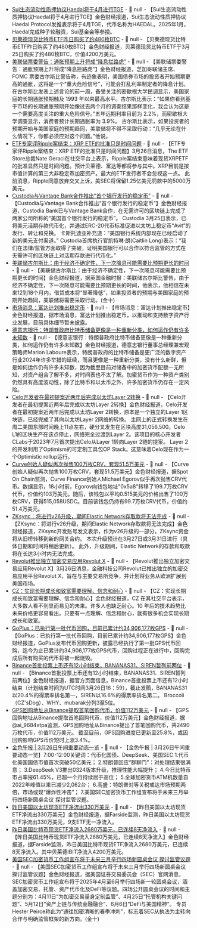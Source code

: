 - [Sui生态流动性质押协议Haedal将于4月进行TGE](https://x.com/HaedalProtocol/status/1904412122676879661) - 📰 null - 【Sui生态流动性质押协议Haedal将于4月进行TGE】金色财经报道，Sui生态流动性质押协议Haedal Protocol发推表示将于4月TGE，代币名称为HAEDAL。2025年1月，Haedal完成种子轮融资，Sui基金会等参投。
- [贝莱德现货比特币ETF昨日购买了约480枚BTC](https://x.com/Cointelegraph/status/1904775566575710324) - 📰 null - 【贝莱德现货比特币ETF昨日购买了约480枚BTC】金色财经报道，贝莱德现货比特币ETF于3月25日购买了约480枚BTC，价值4200万美元。
- [美联储票委警告：通胀预期上升将成“降息拦路虎”](https://flash.jin10.com/detail/20250326131730556800) - 📰 null - 【美联储票委警告：通胀预期上升将成“降息拦路虎”】金色财经报道，芝加哥联储主席、FOMC 票委古尔斯比警告称，有迹象表明，美国债券市场的投资者开始预期更高的通胀，这将是一个“重大危险信号”，可能会打乱利率制定者的降息计划。 
在古尔斯比发表上述言论的前一周，备受关注的密歇根大学民调显示，美国家庭的长期通胀预期触及 1993 年以来最高水平。古尔斯比表示：“如果你看到基于市场的长期通胀预期开始像过去两个月的调查结果那样变化，我会认为这是一个需要高度关注的重大危险信号。”五年远期利率目前为 2.2%，而密歇根大学调查显示，消费者预计长期通胀率为 3.9%。 
古尔斯比表示，如果投资者的预期开始与美国家庭的预期趋同，美联储将不得不采取行动：“几乎无论在什么情况下，你都必须应对这个问题。”他说。
- [ETF专家评Ripple案结束：XRP ETF的批准只是时间问题](https://x.com/NateGeraci/status/1904765629640695867) - 📰 null - 【ETF专家评Ripple案结束：XRP ETF的批准只是时间问题】3月26日消息，The ETF Store总裁Nate Geraci在社交平台上表示，Ripple案结束意味着现货XRPETF的批准显然只是时间问题。预计贝莱德、富达等都将参与其中。XRP目前是按市值计算的第三大非稳定币加密资产。最大的ETF发行者不会忽视这一点。 
此前消息，Ripple同意放弃交叉上诉，美SEC将保留1.25亿美元罚款中的5000万美元。
- [Custodia与Vantage Bank合作推出“首个银行发行的稳定币”](https://cointelegraph.com/news/custodia-bank-helps-execute-first-bank-issued-stablecoin-transaction-in-us) - 📰 null - 【Custodia与Vantage Bank合作推出“首个银行发行的稳定币”】金色财经报道，Custodia Bank已与Vantage Bank合作，在无需许可的区块链上完成了两家公司所称的“美国首个银行发行的稳定币”。 
Custodia 3月25日表示，已将美元活期存款代币化，并通过ERC-20代币标准促进以太坊上稳定币“Avit”的发行、转让和兑换。 
卡斯托迪亚补充道：“美国银行系统内部现在已经启动了新的美元支付渠道。” 
Custodia首席执行官凯特琳·朗(Caitlin Long)表示：“我们在法律/监管方面取得了突破，证明美国银行可以合作以符合监管的方式在无需许可的区块链上对活期存款进行代币化。”
- [美联储古尔斯比：由于经济不确定性，下一次降息可能需要比预期更长的时间]() - 📰 null - 【美联储古尔斯比：由于经济不确定性，下一次降息可能需要比预期更长的时间】金色财经报道，据英国金融时报：美联储古尔斯比警告，由于经济不确定性，下一次降息可能需要比预期更长的时间，他表示，他相信在未来12到18个月内，借贷成本将“显著降低”，如果投资者的预期与美国家庭的预期开始趋同，美联储将需要采取行动。(金十)
- [市场消息：富达计划推出稳定币](https://www.ft.com/content/7df7c1d9-9e1f-4de4-8161-1cdb6f4e0e7f) - 📰 null - 【市场消息：富达计划推出稳定币】金色财经报道，据市场消息，富达计划推出稳定币，以推动和支持数字资产行业发展，目前具体细节暂未披露。
- [德意志银行：特朗普政府比特币储备更像是一种重新分类，如何运作仍有许多未知数](https://news.bitcoin.com/deutsche-bank-macro-strategist-trumps-bitcoin-reserve-is-nothing-new/) - 📰 null - 【德意志银行：特朗普政府比特币储备更像是一种重新分类，如何运作仍有许多未知数】金色财经报道，德意志银行董事总经理兼宏观策略师Marion Laboure表示，特朗普政府的比特币储备是更广泛的数字资产行业2024年许多举措的延续，而且更像是一种重新分类，没有什么新鲜，但是如何运作仍有许多未知数，因为截至目前对储备中的加密货币配额一无所知，对资产组合了解不多，对时间表也不太了解。加密货币作为一种资产类别仍然具有高度波动性，除了比特币和以太币之外，许多加密货币仍存在一定风险。
- [Celo开发者在最初提案近两年后完成以太坊Layer 2转换]() - 📰 null - 【Celo开发者在最初提案近两年后完成以太坊Layer 2转换】金色财经报道，Celo开发者在最初提案近两年后完成以太坊Layer 2转换，原本是一个独立的Layer 1区块链，已经完成了其向以太坊Layer 2网络的转换。 
主网上的正式转换发生在周二美国东部时间晚上11点左右，硬分叉发生在区块高度31,056,500。Celo L1的区块生产在该点停止，网络完全过渡到Layer 2。该项目的核心开发者CLabs于2023年7月首次提出Celo从Layer 1转向Layer 2链的提案。 
Layer 2的开发利用了Optimism的可定制工具包OP Stack。这意味着Celo现在作为一个Optimistic rollup运行。
- [Curve创始人疑似再次抛售100万枚CRV，套现51.5万美元](https://x.com/spotonchain/status/1904751251428171832) - 📰 null - 【Curve创始人疑似再次抛售100万枚CRV，套现51.5万美元】金色财经报道，据Spot On Chain监测，Curve Finance创始人Michael Egorov似乎再次抛售CRV代币。数据显示，18小时前，Egorov向钱包地址"0x5a8"转移了199.7万枚CRV代币，价值约103万美元。随后，该钱包以平均0.515美元的价格出售了100万枚CRV，获得515,058USDC。目前该钱包仍持有99.7万枚CRV代币，价值约51.4万美元。
- [ZKsync：将进行v26升级，期间Elastic Network存取款将无法完成](https://x.com/zkSyncDevs/status/1904601759206756646) - 📰 null - 【ZKsync：将进行v26升级，期间Elastic Network存取款将无法完成】金色财经报道，ZKsync开发账号发文表示，作为v26升级的一部分，ZKsync资金将从旧桥转移到新的网关合约。 
本次升级预计在3月27日或3月31日进行（具体日期和时间将稍后更新）。 
此外，升级期间，Elastic Network的存款和取款将在长达3小时内无法完成。
- [Revolut推出独立加密交易应用Revolut X](https://x.com/Cointelegraph/status/1904730063859233010) - 📰 null - 【Revolut推出独立加密交易应用Revolut X】3月26日消息，金融科技公司Revolut已推出独立的加密交易应用平台Revolut X，旨在与主要交易所竞争，并计划将业务从欧洲扩展到美国市场。
- [CZ：实现长期成长和致富需要理解、信念和耐心](https://x.com/cz_binance/status/1904749045039718443) - 📰 null - 【CZ：实现长期成长和致富需要理解、信念和耐心】金色财经报道，CZ 在其社交平台表示，大多数人看不到显而易见的未来。许多人也缺乏耐心。10 年后的技术趋势比未来价格更容易看出。只要有一点理解、信念和耐心，就有很多机会实现长期成长和致富。
- [GoPlus：已执行第一批代币回购，目前已累计约34,906,177枚GPS](https://x.com/GoPlusSecurity/status/1904747753416384918) - 📰 null - 【GoPlus：已执行第一批代币回购，目前已累计约34,906,177枚GPS】金色财经报道，GoPlus发布代币回购更新，披露已经执行了第一批GPS代币回购，迄今为止已累计约34,906,177枚GPS代币，回购过程正在进行中，回购完成后所有购买的代币将被一起烧毁。
- [Binance首批投票上币还有12小时结束，BANANAS31、SIREN暂列前两位]() - 📰 null - 【Binance首批投票上币还有12小时结束，BANANAS31、SIREN暂列前两位】金色财经报道，据官方页面信息，Binance首批投票上币还有12小时结束（计划结束时间为UTC时间3月26日16：59），截止发稿，BANANAS31以20.4%的得票率排名第一，SIREN以16.6%的得票率排名第二。 
Broccoli（CZ'sDog）、WHY、mubarak分列3至5位。
- [GPS回购地址从Binance提取首笔回购代币，价值112万美元](https://x.com/ai_9684xtpa/status/1904746854408999211) - 📰 null - 【GPS回购地址从Binance提取首笔回购代币，价值112万美元】金色财经报道，据@ai_9684xtpa监测，GPS回购地址从Binance提出了首笔回购代币，共2490万枚代币，价值112万美元。 
截至目前，GPS回购进度已更新至25.8%，或因回购影响GPS币价短时上涨3.4%。
- [金色午报 | 3月26日午间重要动态一览]() - 📰 null - 【金色午报 | 3月26日午间重要动态一览】7:00-12:00关键词：代币化国债、DeepSeek、美国SEC 
1.代币化美国国债市值首次突破50亿美元； 
2.特朗普回应“群聊门”：对处理结果很满意； 
3.DeepSeek V3推出0324版本升级，推理性能大幅提升； 
4.今日比特币市占率报61.45%，已超一个月持续居于高位； 
5.全球加密货币ATM机数量自2022年峰值以来已减少2,062台； 
6.高盛：特朗普对等关税或达市场预期两倍，市场或现“爆炸性冲击”； 
7.美国SEC加密货币工作组宣布将于未来三月举行四场新圆桌会议 探讨监管议题。
- [昨日美国以太坊现货ETF净流出330万美元]() - 📰 null - 【昨日美国以太坊现货ETF净流出330万美元】金色财经报道，据Farside监测，昨日美国以太坊现货ETF净流出330万美元，9支ETF无一净流入。
- [昨日美国比特币现货ETF净流入2680万美元，已连续8天净流入](https://farside.co.uk/btc/) - 📰 null - 【昨日美国比特币现货ETF净流入2680万美元，已连续8天净流入】金色财经报道，据Farside监测，昨日美国比特币现货ETF净流入2680万美元，已连续8天净流入。其中贝莱德IBIT净流入4200万美元。
- [美国SEC加密货币工作组宣布将于未来三月举行四场新圆桌会议 探讨监管议题]() - 📰 null - 【美国SEC加密货币工作组宣布将于未来三月举行四场新圆桌会议 探讨监管议题】金色财经报道，据美国证券交易委员会（SEC）官网消息，SEC加密货币工作组宣布将于2025年4月至6月举行四场新一轮圆桌会议，涵盖加密交易、托管、资产代币化及DeFi等议题。四场公开圆桌会议的时间和主题分别为：4月11日“为加密交易量身定制监管”、4月25日“托管机构关键问题”、5月12日“资产上链与传统金融融合”、6月6日“DeFi与美国精神”。 专员Hester Peirce称此为“通往加密清晰的春季冲刺”，标志着SEC从执法为主转向合作与明确监管框架的新方向。(金十)
